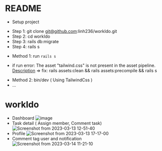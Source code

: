 # README
* Setup project

- Step 1: git clone git@github.com:linh236/workIdo.git
- Step 2: cd workIdo
- Step 3: rails db:migrate
- Step 4: rails s 
* Method 1: run `rails s`
 + if run error: The asset "tailwind.css" is not present in the asset pipeline. [Description](https://github.com/rails/tailwindcss-rails/issues/158)
 => fix: rails assets:clean && rails assets:precompile && rails s
 * Method 2: bin/dev ( Using TailwindCss )
* ...
# workIdo
* Dashboard
![image](https://user-images.githubusercontent.com/40066172/220827464-84e33ad4-15a3-4eba-839b-f90e6198aa23.png)
* Task detail ( Assign member, Comment task)
![Screenshot from 2023-03-13 12-51-40](https://user-images.githubusercontent.com/40066172/224618610-b6304a58-f90d-4ab2-b510-cfc1f0deff86.png)
* Profile
![Screenshot from 2023-03-13 17-17-00](https://user-images.githubusercontent.com/40066172/224673130-fff52030-4296-4045-a50a-40a8e62e780f.png)
* Comment tag user and notification
![Screenshot from 2023-03-14 11-21-10](https://user-images.githubusercontent.com/40066172/224892658-42d915c1-e805-4797-aef2-bda14ec8de36.png)
